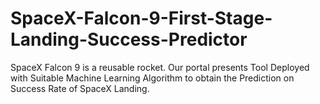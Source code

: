 # SpaceX-Falcon-9-First-Stage-Landing-Success-Predictor
SpaceX Falcon 9 is a reusable rocket. Our portal presents Tool Deployed with Suitable Machine Learning Algorithm to obtain the Prediction on Success Rate of SpaceX Landing.
